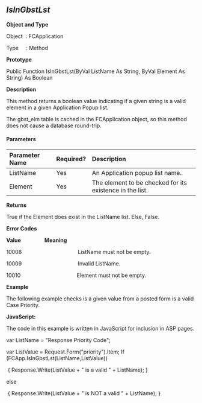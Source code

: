 _IsInGbstLst_
-------------

**Object and Type**

Object  : FCApplication

Type     : Method

**Prototype**

Public Function IsInGbstLst(ByVal ListName As String, ByVal Element As String) As Boolean

**Description**

This method returns a boolean value indicating if a given string is a valid element in a given Application Popup list.

The gbst_elm table is cached in the FCApplication object, so this method does not cause a database round-trip.

#### Parameters

| Parameter Name | Required? | Description |
|:--- |:--- |:--- |
| ListName | Yes | An Application popup list name. |
| Element | Yes | The element to be checked for its existence in the list. |

**Returns**

True if the Element does exist in the ListName list. Else, False.

**Error Codes**

**Value**                **Meaning**

10008                                      ListName must not be empty.

10009                                      Invalid ListName.

10010                                      Element must not be empty.

**Example**

The following example checks is a given value from a posted form is a valid Case Priority.

**JavaScript:**

The code in this example is written in JavaScript for inclusion in ASP pages.

var ListName = "Response Priority Code";

var ListValue = Request.Form("priority").Item; If (FCApp.IsInGbstLst(ListName,ListValue))

 { Response.Write(ListValue + " is a valid " + ListName); }

else

 { Response.Write(ListValue + " is NOT a valid " + ListName); }